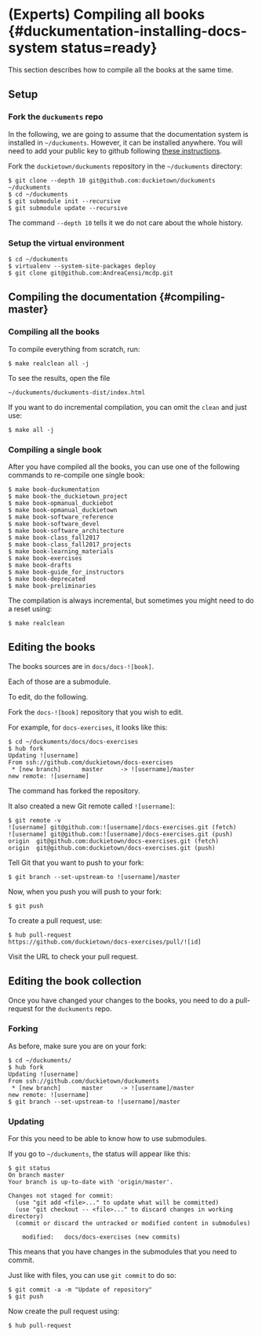 # (Experts) Compiling all books {#duckumentation-installing-docs-system status=ready}

This section describes how to compile all the books at the same time.

## Setup

### Fork the `duckuments` repo

In the following, we are going to assume that the documentation system is installed in `~/duckuments`. However, it can be installed anywhere.  You will need to add your public key to github following [these instructions](https://help.github.com/articles/adding-a-new-ssh-key-to-your-github-account/).

Fork the `duckietown/duckuments` repository in the `~/duckuments` directory:

```
$ git clone --depth 10 git@github.com:duckietown/duckuments ~/duckuments
$ cd ~/duckuments
$ git submodule init --recursive
$ git submodule update --recursive
```

The command `--depth 10` tells it we do not care about the whole history.

### Setup the virtual environment

```
$ cd ~/duckuments
$ virtualenv --system-site-packages deploy
$ git clone git@github.com:AndreaCensi/mcdp.git
```


## Compiling the documentation   {#compiling-master}

### Compiling all the books

To compile everything from scratch, run:

```
$ make realclean all -j
```

To see the results, open the file

```
~/duckuments/duckuments-dist/index.html
```

If you want to do incremental compilation, you can omit the `clean` and just use:

```
$ make all -j
```

### Compiling a single book

After you have compiled all the books,  you can use one of the following commands to re-compile one single book:

```
$ make book-duckumentation
$ make book-the_duckietown_project
$ make book-opmanual_duckiebot
$ make book-opmanual_duckietown
$ make book-software_reference
$ make book-software_devel
$ make book-software_architecture
$ make book-class_fall2017
$ make book-class_fall2017_projects
$ make book-learning_materials
$ make book-exercises
$ make book-drafts
$ make book-guide_for_instructors
$ make book-deprecated
$ make book-preliminaries
```

The compilation is always incremental, but sometimes you might need to do a reset using:

```
$ make realclean
```

## Editing the books

The books sources are in `docs/docs-![book]`.

Each of those are a submodule.

To edit, do the following.

Fork the `docs-![book]` repository that you wish to edit.

For example, for `docs-exercises`, it looks like this:

    $ cd ~/duckuments/docs/docs-exercises
    $ hub fork
    Updating ![username]
    From ssh://github.com/duckietown/docs-exercises
     * [new branch]      master     -> ![username]/master
    new remote: ![username]

The command has forked the repository.

It also created a new Git remote called `![username]`:

    $ git remote -v
    ![username] git@github.com:![username]/docs-exercises.git (fetch)
    ![username] git@github.com:![username]/docs-exercises.git (push)
    origin  git@github.com:duckietown/docs-exercises.git (fetch)
    origin  git@github.com:duckietown/docs-exercises.git (push)

Tell Git that you want to push to your fork:

    $ git branch --set-upstream-to ![username]/master

Now, when you push you will push to your fork:

    $ git push

To create a pull request, use:

    $ hub pull-request
    https://github.com/duckietown/docs-exercises/pull/![id]

Visit the URL to check your pull request.


## Editing the book collection

Once you have changed your changes to the books, you need to do a pull-request for the `duckuments` repo.


### Forking

As before, make sure you are on your fork:

    $ cd ~/duckuments/
    $ hub fork
    Updating ![username]
    From ssh://github.com/duckietown/duckuments
     * [new branch]      master     -> ![username]/master
    new remote: ![username]
    $ git branch --set-upstream-to ![username]/master


### Updating

For this you need to be able to know how to use submodules.

If you go to `~/duckuments`, the status will appear like this:

    $ git status
    On branch master
    Your branch is up-to-date with 'origin/master'.

    Changes not staged for commit:
      (use "git add <file>..." to update what will be committed)
      (use "git checkout -- <file>..." to discard changes in working directory)
      (commit or discard the untracked or modified content in submodules)

        modified:   docs/docs-exercises (new commits)

This means that you have changes in the submodules that you need to commit.

Just like with files, you can use `git commit` to do so:

    $ git commit -a -m "Update of repository"
    $ git push

Now create the pull request using:

    $ hub pull-request
